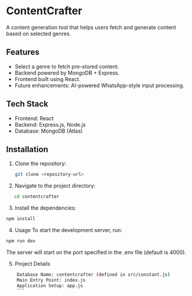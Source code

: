 # ContentCrafter

A content generation tool that helps users fetch and generate content based on selected genres.

## Features
- Select a genre to fetch pre-stored content.
- Backend powered by MongoDB + Express.
- Frontend built using React.
- Future enhancements: AI-powered WhatsApp-style input processing.

## Tech Stack
- Frontend: React 
- Backend: Express.js, Node.js
- Database: MongoDB (Atlas)

## Installation

1. Clone the repository:
   ```sh
   git clone <repository-url>

2. Navigate to the project directory:
```sh
   cd contentcrafter
```

3. Install the dependencies:
```sh
npm install
```


4. Usage
To start the development server, run:
```sh
npm run dev
```

The server will start on the port specified in the .env file (default is 4000).

5. Project Details

 ```sh
     Database Name: contentcrafter (defined in src/constant.js)
     Main Entry Point: index.js
     Application Setup: app.js
     ```